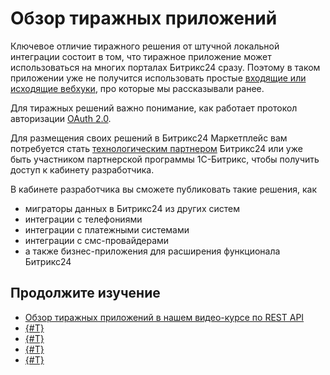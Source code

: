 # Обзор тиражных приложений

Ключевое отличие тиражного решения от штучной локальной интеграции состоит в том, что тиражное приложение может использоваться на многих порталах Битрикс24 сразу. Поэтому в таком приложении уже не получится использовать простые [входящие или исходящие вебхуки](../local-integrations/local-webhooks.md), про которые мы рассказывали ранее.

Для тиражных решений важно понимание, как работает протокол авторизации [OAuth 2.0](../api-reference/oauth/).

Для размещения своих решений в Битрикс24 Маркетплейс вам потребуется стать [технологическим партнером](technology-partnership.md) Битрикс24 или уже быть участником партнерской программы 1С-Битрикс, чтобы получить доступ к кабинету разработчика.

В кабинете разработчика вы сможете публиковать такие решения, как

- миграторы данных в Битрикс24 из других систем
- интеграции с телефониями
- интеграции с платежными системами
- интеграции с смс-провайдерами
- а также бизнес-приложения для расширения функционала Битрикс24

## Продолжите изучение

- [Обзор тиражных приложений в нашем видео-курсе по REST API](https://dev.1c-bitrix.ru/learning/course/index.php?COURSE_ID=266&LESSON_ID=25590&LESSON_PATH=25398.25506.25530.25590)
- [{#T}](technology-partnership.md)
- [{#T}](preparing-to-publish/how-to-add-app.md)
- [{#T}](monetization/index.md)
- [{#T}](promoting-and-analytics/index.md)

